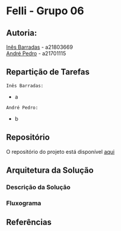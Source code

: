 # Felli - Grupo 06

## Autoria:
[Inês Barradas](https://github.com/kiray96) - a21803669 <br>
[André Pedro](https://github.com/andre-pedro) - a21701115  

## Repartição de Tarefas
```Inês Barradas:``` 
* a 

```André Pedro:```
* b 


## Repositório 
O repositório do projeto está disponível 
[aqui](https://github.com/kiray96/Projecto2LP1_Felli)

## Arquitetura da Solução

### Descrição da Solução

### Fluxograma

## Referências